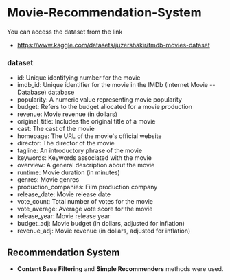 # Movie-Recommendation-System

You can access the dataset from the link
-  https://www.kaggle.com/datasets/juzershakir/tmdb-movies-dataset

### dataset
- id: Unique identifying number for the movie
- imdb_id: Unique identifier for the movie in the IMDb (Internet Movie -- Database) database
-  popularity: A numeric value representing movie popularity
- budget: Refers to the budget allocated for a movie production
- revenue: Movie revenue (in dollars)
- original_title: Includes the original title of a movie
- cast: The cast of the movie
- homepage: The URL of the movie's official website
- director: The director of the movie
- tagline: An introductory phrase of the movie
- keywords: Keywords associated with the movie
- overview: A general description about the movie
- runtime: Movie duration (in minutes)
- genres: Movie genres
- production_companies: Film production company
- release_date: Movie release date
- vote_count: Total number of votes for the movie
- vote_average: Average vote score for the movie
- release_year: Movie release year
- budget_adj: Movie budget (in dollars, adjusted for inflation)
- revenue_adj: Movie revenue (in dollars, adjusted for inflation)

## Recommendation System 

- **Content Base Filtering** and **Simple Recommenders** methods were used. 

